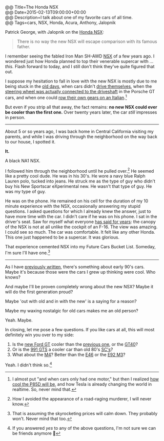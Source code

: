 @@ Title=The Honda NSX  
@@ Date=2015-02-13T09:00:00+00:00  
@@ Description=I talk about one of my favorite cars of all time.  
@@ Tags=cars, NSX, Honda, Acura, Anthony, Jalopnik  

Patrick George, with Jalopnik on the [Honda NSX][jalopnik]:
>There is no way the new NSX will escape comparison with its famous father.

I remember seeing the fabled Iron Man SH-AWD [NSX][wikia] of a few years ago. I wondered just how Honda planned to top their venerable supercar with ... *this.* Flash forward to today, and I still don't think they've quite figured that out. 

I suppose my hesitation to fall in love with the new NSX is mostly due to me being stuck in the [old days][youtube], when cars didn't [drive themselves][wsj], when the [steering wheel was actually connected to the driveshaft][total911] in the Porsche GT cars, and when one could [row their own gears on an Italian][wikipedia].[^f] 

But even if you strip all that away, the fact remains: **no new NSX could ever be cooler than the first one.** Over twenty years later, the car *still* impresses in person. 

***

About 5 or so years ago, I was back home in Central California visiting my parents, and while I was driving through the neighborhood on the way back to our house, I spotted it. 

**It.**

A black NA1 NSX. 

I followed him through the neighborhood until he pulled over.[^s] He seemed like a pretty cool dude. He was in his 30's. He wore a navy blue Ralph Lauren polo, tucked into jeans. He struck me as the type of guy who didn't buy his New Sportscar eXperimental new. He wasn't that type of guy. He was my type of guy. 

He was on the phone. He remained on his cell for the duration of my 10 minute experience with the NSX, occasionally answering my stupid questions. I asked questions for which I already knew the answer, just to have more time with the car. I didn't care if he was on his phone. I sat in the driver's seat. Saw for myself what everyone [has said for years][youtube 2]: the canopy of the NSX is not at all unlike the cockpit of an F-16. The view was amazing. I could see so much. The car was comfortable. It felt like any other Honda. This one just happened to be a supercar. It was glorious. 

That experience cemented NSX into my Future Cars Bucket List. Someday, I'm sure I'll have one.[^o]

***

As I have [previously written][prev], there's something about early 90's cars. Maybe it's because those were the cars I grew up thinking were cool. Who knows?

And maybe I'll be proven completely wrong about the new NSX? Maybe it will do the first generation proud? 

Maybe 'out with old and in with the new' is a saying for a reason?

Maybe my waxing nostalgic for old cars makes me an old person?

Yeah. Maybe. 

In closing, let me pose a few questions. If you like cars at all, this will most definitely win you over to my side:

1. Is the [new Ford GT][jalopnik 2] cooler than the [previous one][caranddriver], or the [GT40][youtube 3]? 
2. Or is the [991 GTS][youtube 4] a cooler car than old 80's [SC's][youtube 5]? 
3. What about the [M4][youtube 6]? Better than the [E46][youtube 7] or the [E92 M3][youtube 8]? 

Yeah. I didn't think so.[^ts]

[^f]: I almost put "and when cars only had one motor," but then I realized [how cool the P85D will be][teslamotors], and how Tesla is already changing the world in realtime. So, never mind that. 
[^o]: That is assuming the skyrocketing prices will calm down. They probably won't. Never mind that too. 
[^s]: How I avoided the appearance of a road-raging murderer, I will never know. 
[^ts]: If you answered *yes* to any of the above questions, I'm not sure we can be friends anymore 🚗

[caranddriver]: http://www.caranddriver.com/reviews/2005-ford-gt-road-test-review
[jalopnik]: http://jalopnik.com/driving-a-supercharged-zanardi-edition-acura-nsx-was-a-1684602295
[jalopnik 2]: http://jalopnik.com/ford-gt-this-is-it-1678893649
[prev]: /2015/1/12/we-love-cars
[teslamotors]: http://www.teslamotors.com/blog/dual-motor-model-s-and-autopilot
[total911]: http://www.total911.com/opinion-in-defence-of-the-porsche-991s-electric-power-steering/
[wikia]: http://ironman.wikia.com/wiki/Acura_NSX
[wikipedia]: https://en.wikipedia.org/wiki/Ferrari_458
[wsj]: http://blogs.wsj.com/digits/2015/02/02/uber-chases-google-in-self-driving-cars/
[youtube]: https://www.youtube.com/watch?v=BJ3vTFHDa_4
[youtube 2]: https://www.youtube.com/watch?v=uebXYuTYrPE
[youtube 3]: https://www.youtube.com/watch?v=c3Wbgl_ZP_A
[youtube 4]: https://www.youtube.com/watch?v=Atyd84SGnBM
[youtube 5]: https://www.youtube.com/watch?v=w7qVyKKE0UM
[youtube 6]: https://www.youtube.com/watch?v=e7LgNeodoDo
[youtube 7]: https://www.youtube.com/watch?v=bLCa67RngWs
[youtube 8]: https://www.youtube.com/watch?v=dFva5Z8hio8